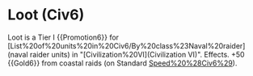# Loot (Civ6)

Loot is a Tier I {{Promotion6}} for [List%20of%20units%20in%20Civ6/By%20class%23Naval%20raider](naval raider units) in "[Civilization%20VI](Civilization VI)".
Effects.
+50 {{Gold6}} from coastal raids (on Standard [Speed%20%28Civ6%29](speed)).